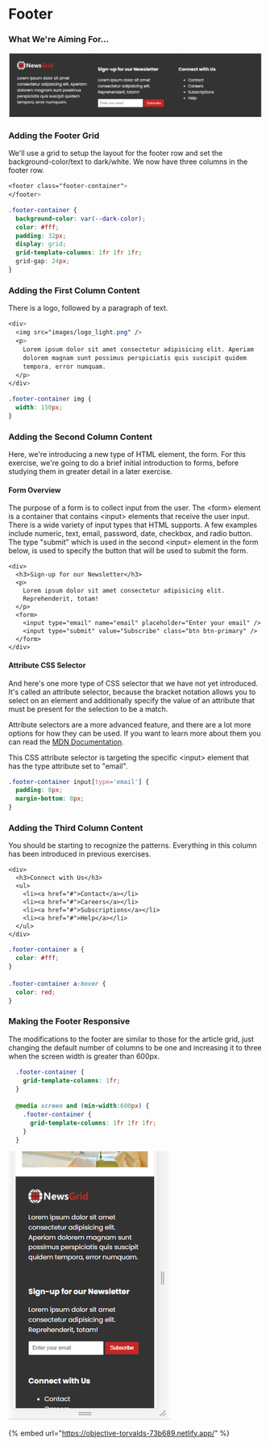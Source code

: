 # Footer

### What We're Aiming For...

![](../../.gitbook/assets/image%20%28127%29.png)

### Adding the Footer Grid

We'll use a grid to setup the layout for the footer row and set the background-color/text to dark/white. We now have three columns in the footer row.

```css
<footer class="footer-container">
</footer>
```

```css
.footer-container {
  background-color: var(--dark-color);
  color: #fff;
  padding: 32px;
  display: grid;
  grid-template-columns: 1fr 1fr 1fr;
  grid-gap: 24px;
}
```

### Adding the First Column Content

There is a logo, followed by a paragraph of text.

```css
<div>
  <img src="images/logo_light.png" />
  <p>
    Lorem ipsum dolor sit amet consectetur adipisicing elit. Aperiam
    dolorem magnam sunt possimus perspiciatis quis suscipit quidem
    tempora, error numquam.
  </p>
</div>
```

```css
.footer-container img {
  width: 150px;
}
```

### Adding the Second Column Content

Here, we're introducing a new type of HTML element, the form. For this exercise, we're going to do a brief initial introduction to forms, before studying them in greater detail in a later exercise.

#### Form Overview

The purpose of a form is to collect input from the user. The &lt;form&gt; element is a container that contains &lt;input&gt; elements that receive the user input. There is a wide variety of input types that HTML supports. A few examples include numeric, text, email, password, date, checkbox, and radio button. The type "submit" which is used in the second &lt;input&gt; element in the form below, is used to specify the button that will be used to submit the form.

```markup
<div>
  <h3>Sign-up for our Newsletter</h3>
  <p>
    Lorem ipsum dolor sit amet consectetur adipisicing elit.
    Reprehenderit, totam!
  </p>
  <form>
    <input type="email" name="email" placeholder="Enter your email" />
    <input type="submit" value="Subscribe" class="btn btn-primary" />
  </form>
</div>
```

#### Attribute CSS Selector

And here's one more type of CSS selector that we have not yet introduced. It's called an attribute selector, because the bracket notation allows you to select on an element and additionally specify the value of an attribute that must be present for the selection to be a match.

Attribute selectors are a more advanced feature, and there are a lot more options for how they can be used. If you want to learn more about them you can read the [MDN Documentation](https://developer.mozilla.org/en-US/docs/Web/CSS/Attribute_selectors).

This CSS attribute selector is targeting the specific &lt;input&gt; element that has the type attribute set to "email".

```css
.footer-container input[type='email'] {
  padding: 8px;
  margin-bottom: 8px;
}
```

### Adding the Third Column Content

You should be starting to recognize the patterns. Everything in this column has been introduced in previous exercises.

```markup
<div>
  <h3>Connect with Us</h3>
  <ul>
    <li><a href="#">Contact</a></li>
    <li><a href="#">Careers</a></li>
    <li><a href="#">Subscriptions</a></li>
    <li><a href="#">Help</a></li>
  </ul>
</div>
```

```css
.footer-container a {
  color: #fff;
}

.footer-container a:hover {
  color: red;
}
```

### Making the Footer Responsive

The modifications to the footer are similar to those for the article grid, just changing the default number of columns to be one and increasing it to three when the screen width is greater than 600px.

```css
  .footer-container {
    grid-template-columns: 1fr;
  }
  
  @media screen and (min-width:600px) {
    .footer-container {
      grid-template-columns: 1fr 1fr 1fr;
    }
  } 
```

![](../../.gitbook/assets/image%20%28170%29.png)



{% embed url="https://objective-torvalds-73b689.netlify.app/" %}

